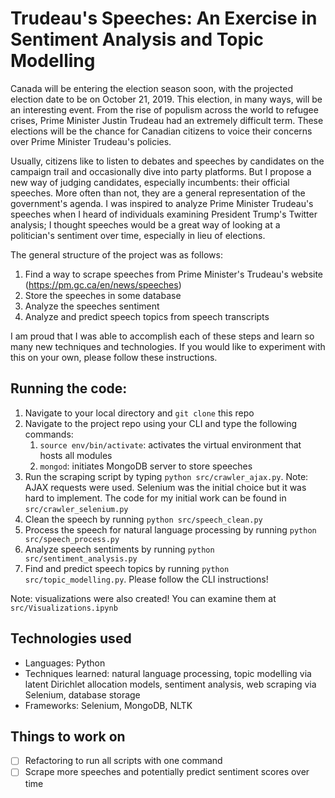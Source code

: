 # Trudeau's Speeches: An Exercise in Sentiment Analysis and Topic Modelling
Canada will be entering the election season soon, with the projected election date to be on October 21, 2019. This election, in many ways, will be an interesting event. From the rise of populism across the world to refugee crises, Prime Minister Justin Trudeau had an extremely difficult term. These elections will be the chance for Canadian citizens to voice their concerns over Prime Minister Trudeau's policies. 

Usually, citizens like to listen to debates and speeches by candidates on the campaign trail and occasionally dive into party platforms. But I propose a new way of judging candidates, especially incumbents: their official speeches. More often than not, they are a general representation of the government's agenda. I was inspired to analyze Prime Minister Trudeau's speeches when I heard of individuals examining President Trump's Twitter analysis; I thought speeches would be a great way of looking at a politician's sentiment over time, especially in lieu of elections.

The general structure of the project was as follows:
1. Find a way to scrape speeches from Prime Minister's Trudeau's website (https://pm.gc.ca/en/news/speeches)
2. Store the speeches in some database
3. Analyze the speeches sentiment
4. Analyze and predict speech topics from speech transcripts

I am proud that I was able to accomplish each of these steps and learn so many new techniques and technologies. If you would like to experiment with this on your own, please follow these instructions.

## Running the code:
1. Navigate to your local directory and `git clone` this repo
2. Navigate to the project repo using your CLI and type the following commands:
    1. `source env/bin/activate`: activates the virtual environment that hosts all modules
    2. `mongod`: initiates MongoDB server to store speeches
3. Run the scraping script by typing `python src/crawler_ajax.py`. Note: AJAX requests were used. Selenium was the initial choice but it was hard to implement. The code for my initial work can be found in `src/crawler_selenium.py`
4. Clean the speech by running `python src/speech_clean.py`
5. Process the speech for natural language processing by running `python src/speech_process.py`
6. Analyze speech sentiments by running `python src/sentiment_analysis.py`
7. Find and predict speech topics by running `python src/topic_modelling.py`. Please follow the CLI instructions!

Note: visualizations were also created! You can examine them at `src/Visualizations.ipynb`

## Technologies used
* Languages: Python
* Techniques learned: natural language processing, topic modelling via latent Dirichlet allocation models, sentiment analysis, web scraping via Selenium, database storage
* Frameworks: Selenium, MongoDB, NLTK

## Things to work on
- [ ] Refactoring to run all scripts with one command
- [ ] Scrape more speeches and potentially predict sentiment scores over time
